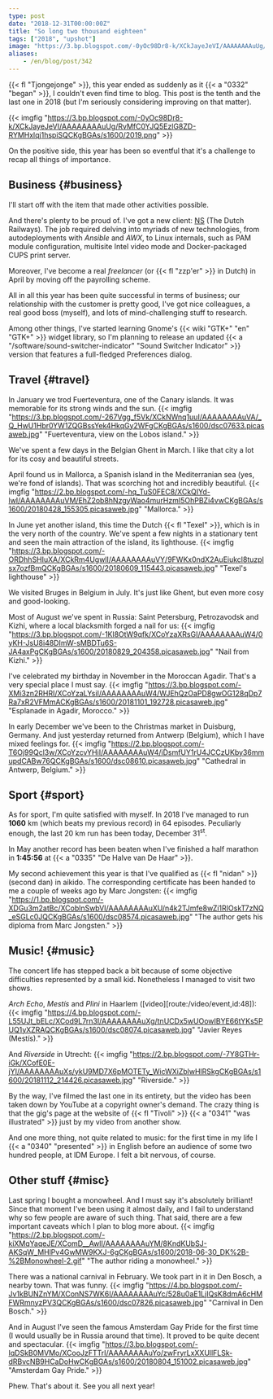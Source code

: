 ```yaml
---
type: post
date: "2018-12-31T00:00:00Z"
title: "So long two thousand eighteen"
tags: ["2018", "upshot"]
image: "https://3.bp.blogspot.com/-0yOc98Dr8-k/XCkJayeJeVI/AAAAAAAAuUg/RvMfC0YJQ5EzlG8ZD-RYMHxlqj1hspiSQCKgBGAs/s1600/2019.png"
aliases:
    - /en/blog/post/342
---
```


{{< fl "Tjongejonge" >}}, this year ended as suddenly as it {{< a "0332" "began" >}}, I couldn't even find time to blog. This post is the tenth and the last one in 2018 (but I'm seriously considering improving on that matter).

{{< imgfig "https://3.bp.blogspot.com/-0yOc98Dr8-k/XCkJayeJeVI/AAAAAAAAuUg/RvMfC0YJQ5EzlG8ZD-RYMHxlqj1hspiSQCKgBGAs/s1600/2019.png" >}}

On the positive side, this year has been so eventful that it's a challenge to recap all things of importance.

<!--more-->

## Business {#business}

I'll start off with the item that made other activities possible.

And there's plenty to be proud of. I've got a new client: [NS](https://www.ns.nl/) (The Dutch Railways). The job required delving into myriads of new technologies, from autodeployments with *Ansible* and *AWX*, to Linux internals, such as PAM module configuration, multisite Intel video mode and Docker-packaged CUPS print server.

Moreover, I've become a real *freelancer* (or {{< fl "zzp'er" >}} in Dutch) in April by moving off the payrolling scheme.

All in all this year has been quite successful in terms of business; our relationship with the customer is pretty good, I've got nice colleagues, a real good boss (myself), and lots of mind-challenging stuff to research.

Among other things, I've started learning Gnome's {{< wiki "GTK+" "en" "GTK+" >}} widget library, so I'm planning to release an updated {{< a "/software/sound-switcher-indicator" "Sound Switcher Indicator" >}} version that features a full-fledged Preferences dialog.

## Travel {#travel}

In January we trod Fuerteventura, one of the Canary islands. It was memorable for its strong winds and the sun.
{{< imgfig "https://3.bp.blogspot.com/-267Vgg_f5Vk/XCkNWnq1uuI/AAAAAAAAuVA/_Q_HwU1Hbr0YW1ZQGBssYek4HkqGy2WFgCKgBGAs/s1600/dsc07633.picasaweb.jpg" "Fuerteventura, view on the Lobos island." >}}

We've spent a few days in the Belgian Ghent in March. I like that city a lot for its cosy and beautiful streets.

April found us in Mallorca, a Spanish island in the Mediterranian sea (yes, we're fond of islands). That was scorching hot and incredibly beautiful.
{{< imgfig "https://2.bp.blogspot.com/-hq_TuS0FEC8/XCkQIYd-lwI/AAAAAAAAuVM/EhZ2ob8hNzgyWao4murHzmI5OhPBZi4vwCKgBGAs/s1600/20180428_155305.picasaweb.jpg" "Mallorca." >}}

In June yet another island, this time the Dutch {{< fl "Texel" >}}, which is in the very north of the country. We've spent a few nights in a stationary tent and seen the main attraction of the island, its lighthouse.
{{< imgfig "https://3.bp.blogspot.com/-ORDhhSHIuXA/XCkRm4UgwlI/AAAAAAAAuVY/9FWKx0ndX2AuEiukcl8tuzplsx7ozfBmQCKgBGAs/s1600/20180609_115443.picasaweb.jpg" "Texel's lighthouse" >}}

We visited Bruges in Belgium in July. It's just like Ghent, but even more cosy and good-looking.

Most of August we've spent in Russia: Saint Petersburg, Petrozavodsk and Kizhi, where a local blacksmith forged a nail for us:
{{< imgfig "https://3.bp.blogspot.com/-1Kl8OtW9qfk/XCoYzaXRsGI/AAAAAAAAuW4/0yKH-JsU8i48DImW-sMBDTu6S-JA4axPgCKgBGAs/s1600/20180829_204358.picasaweb.jpg" "Nail from Kizhi." >}}

I've celebrated my birthday in November in the Moroccan Agadir. That's a very special place I must say.
{{< imgfig "https://3.bp.blogspot.com/-XMi3zn2RHRI/XCoYzaLYsiI/AAAAAAAAuW4/WJEhQzOaPD8gwOG128qDp7Ra7xR2VFMmACKgBGAs/s1600/20181101_192728.picasaweb.jpg" "Esplanade in Agadir, Morocco." >}}

In early December we've been to the Christmas market in Duisburg, Germany. And just yesterday returned from Antwerp (Belgium), which I have mixed feelings for.
{{< imgfig "https://2.bp.blogspot.com/-T6Oj99Qcl3w/XCoYzcvYHiI/AAAAAAAAuW4/iDsmfUY1rU4JCCzUKby36mmupdCABw76QCKgBGAs/s1600/dsc08610.picasaweb.jpg" "Cathedral in Antwerp, Belgium." >}}

## Sport {#sport}

As for sport, I'm quite satisfied with myself. In 2018 I've managed to run **1060** km (which beats my previous record) in 64 episodes. Peculiarly enough, the last 20 km run has been today, December 31<sup>st</sup>.

In May another record has been beaten when I've finished a half marathon in **1:45:56** at {{< a "0335" "De Halve van De Haar" >}}.

My second achievement this year is that I've qualified as {{< fl "nidan" >}} (second dan) in aikido. The corresponding certificate has been handed to me a couple of weeks ago by Marc Jongsten:
{{< imgfig "https://1.bp.blogspot.com/-XDGu3m2atBc/XCoblnSwbVI/AAAAAAAAuXU/n4k2TJmfe8wZi1RIOskT7zNQ_eSGLc0JQCKgBGAs/s1600/dsc08574.picasaweb.jpg" "The author gets his diploma from Marc Jongsten." >}}

## Music! {#music}

The concert life has stepped back a bit because of some objective difficulties represented by a small kid. Nonetheless I managed to visit two shows.

*Arch Echo*, *Mestís* and *Plini* in Haarlem ([video][route:/video/event,id:48]):
{{< imgfig "https://4.bp.blogspot.com/-L55UJt_bELc/XCod9L7rn3I/AAAAAAAAuXg/tnUCDx5wUOowIBYE66tYKs5PUQ1yXZRAQCKgBGAs/s1600/dsc08074.picasaweb.jpg" "Javier Reyes (Mestís)." >}}

And *Riverside* in Utrecht:
{{< imgfig "https://2.bp.blogspot.com/-7Y8GTHr-iGk/XCofE0E-jYI/AAAAAAAAuXs/ykU9MD7X6pMOTETy_WicWXiZblwHlRSkgCKgBGAs/s1600/20181112_214426.picasaweb.jpg" "Riverside." >}}

By the way, I've filmed the last one in its entirety, but the video has been taken down by YouTube at a copyright owner's demand. The crazy thing is that the gig's page at the website of {{< fl "Tivoli" >}} {{< a "0341" "was illustrated" >}} just by my video from another show.

And one more thing, not quite related to music: for the first time in my life I {{< a "0340" "presented" >}} in English before an audience of some two hundred people, at IDM Europe. I felt a bit nervous, of course.

## Other stuff {#misc}

Last spring I bought a monowheel. And I must say it's absolutely brilliant! Since that moment I've been using it almost daily, and I fail to understand why so few people are aware of such thing. That said, there are a few important caveats which I plan to blog more about.
{{< imgfig "https://2.bp.blogspot.com/-kiXMqYaqeJE/XComD__AwlI/AAAAAAAAuYM/8KndKUbSJ-AKSqW_MHlPv4GwMW9KXJ-6gCKgBGAs/s1600/2018-06-30_DK%2B-%2BMonowheel-2.gif" "The author riding a monowheel." >}}

There was a national carnival in February. We took part in it in Den Bosch, a nearby town. That was funny.
{{< imgfig "https://4.bp.blogspot.com/-Jv1kBUNZnYM/XConNS7WK6I/AAAAAAAAuYc/528u0aE1LjIQsK8dmA6cHMFWRmnyzPV3QCKgBGAs/s1600/dsc07826.picasaweb.jpg" "Carnival in Den Bosch." >}}

And in August I've seen the famous Amsterdam Gay Pride for the first time (I would usually be in Russia around that time). It proved to be quite decent and spectacular.
{{< imgfig "https://3.bp.blogspot.com/-IqDSkB0MVMo/XCooJzFTTrI/AAAAAAAAuYo/zwFryrLxXXUllFLSk-dRBvcNB9HCaDoHwCKgBGAs/s1600/20180804_151002.picasaweb.jpg" "Amsterdam Gay Pride." >}}

Phew. That's about it. See you all next year!
